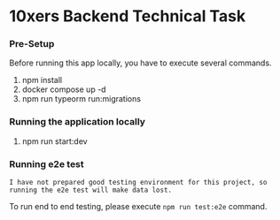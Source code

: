 # 10xers Backend Technical Task

### Pre-Setup

Before running this app locally, you have to execute several commands.

1. npm install
2. docker compose up -d
3. npm run typeorm run:migrations

### Running the application locally

1. npm run start:dev

### Running e2e test

```
I have not prepared good testing environment for this project, so running the e2e test will make data lost.
```

To run end to end testing, please execute `npm run test:e2e` command.
